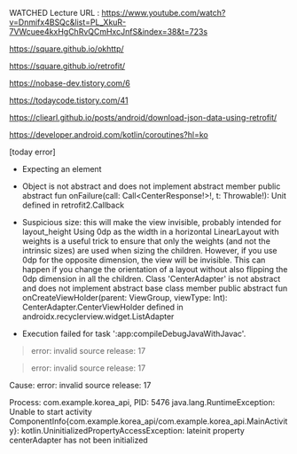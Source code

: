 WATCHED Lecture URL :
https://www.youtube.com/watch?v=Dnmifx4BSQc&list=PL_XkuR-7VWcuee4kxHgChRvQCmHxcJnfS&index=38&t=723s

https://square.github.io/okhttp/

https://square.github.io/retrofit/

https://nobase-dev.tistory.com/6

https://todaycode.tistory.com/41

https://cliearl.github.io/posts/android/download-json-data-using-retrofit/

https://developer.android.com/kotlin/coroutines?hl=ko


[today error]
- Expecting an element
- Object is not abstract and does not implement abstract member public abstract fun onFailure(call: Call<CenterResponse!>!, t: Throwable!): Unit defined in retrofit2.Callback
- Suspicious size: this will make the view invisible, probably intended for layout_height  Using 0dp as the width in a horizontal LinearLayout with weights is a useful trick to ensure that only the weights (and not the intrinsic sizes) are used when sizing the children.  However, if you use 0dp for the opposite dimension, the view will be invisible. This can happen if you change the orientation of a layout without also flipping the 0dp dimension in all the children.
Class 'CenterAdapter' is not abstract and does not implement abstract base class member public abstract fun onCreateViewHolder(parent: ViewGroup, viewType: Int): CenterAdapter.CenterViewHolder defined in androidx.recyclerview.widget.ListAdapter

- Execution failed for task ':app:compileDebugJavaWithJavac'.
> error: invalid source release: 17

> error: invalid source release: 17

Cause: error: invalid source release: 17

Process: com.example.korea_api, PID: 5476
    java.lang.RuntimeException: Unable to start activity ComponentInfo{com.example.korea_api/com.example.korea_api.MainActivity}: kotlin.UninitializedPropertyAccessException: lateinit property centerAdapter has not been initialized
